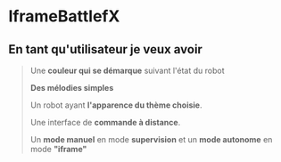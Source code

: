 # IframeBattlefX

## En tant qu'utilisateur je veux avoir

> Une **couleur qui se démarque** suivant l'état du robot
>
> **Des mélodies simples**
>
> Un robot ayant **l'apparence du thème choisie**.
>
> Une interface de **commande à distance**.
>
> Un **mode manuel** en mode **supervision** et un **mode autonome** en mode **"iframe"**